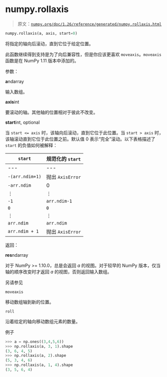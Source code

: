 # numpy.rollaxis

> 原文：[`numpy.org/doc/1.26/reference/generated/numpy.rollaxis.html`](https://numpy.org/doc/1.26/reference/generated/numpy.rollaxis.html)

```py
numpy.rollaxis(a, axis, start=0)
```

将指定的轴向后滚动，直到它位于给定位置。

此函数继续得到支持是为了向后兼容性，但是你应该更喜欢 `moveaxis`。`moveaxis` 函数是在 NumPy 1.11 版本中添加的。

参数：

**a**ndarray

输入数组。

**axis**int

要滚动的轴。其他轴的位置相对于彼此不改变。

**start**int, optional

当 `start <= axis` 时，该轴向后滚动，直到它位于此位置。当 `start > axis` 时，该轴滚动直到它位于此位置之前。默认值 0 表示“完全”滚动。以下表格描述了 `start` 的负值如何被解释：

| `start` | 规范化的 `start` |
| --- | --- |
| --- | --- |
| `-(arr.ndim+1)` | 抛出 `AxisError` |
| `-arr.ndim` | 0 |
| ⋮ | ⋮ |
| `-1` | `arr.ndim-1` |
| `0` | `0` |
| ⋮ | ⋮ |
| `arr.ndim` | `arr.ndim` |
| `arr.ndim + 1` | 抛出 `AxisError` |

返回：

**res**ndarray

对于 NumPy >= 1.10.0，总是会返回 *a* 的视图。对于较早的 NumPy 版本，仅当轴的顺序改变时才返回 *a* 的视图，否则返回输入数组。

另请参见

`moveaxis`

移动数组轴到新的位置。

`roll`

沿着给定的轴向移动数组元素的数量。

例子

```py
>>> a = np.ones((3,4,5,6))
>>> np.rollaxis(a, 3, 1).shape
(3, 6, 4, 5)
>>> np.rollaxis(a, 2).shape
(5, 3, 4, 6)
>>> np.rollaxis(a, 1, 4).shape
(3, 5, 6, 4) 
```
